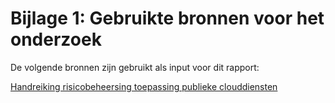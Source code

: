# Bijlage 1: Gebruikte bronnen voor het onderzoek

De volgende bronnen zijn gebruikt als input voor dit rapport:

[Handreiking risicobeheersing toepassing publieke clouddiensten](https://open.overheid.nl/documenten/ronl-734f947ec6465e4f75a56bed82fe64a1135f71a8/pdf)


